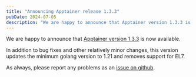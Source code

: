 ```yaml
---
title: "Announcing Apptainer release 1.3.3"
pubDate: 2024-07-05
description: "We are happy to announce that Apptainer version 1.3.3 is now available."
---
```


We are happy to announce that [Apptainer version 1.3.3](https://github.com/apptainer/apptainer/releases/tag/v1.3.3) is now available.

In addition to bug fixes and other relatively minor changes, this version updates the minimum golang version to 1.21 and removes support for EL7.

As always, please report any problems as an [issue on github](https://github.com/apptainer/apptainer/issues).
